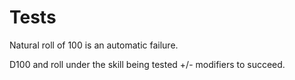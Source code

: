 # Tests
Natural roll of 100 is an automatic failure.

D100 and roll under the skill being tested +/- modifiers to succeed.

